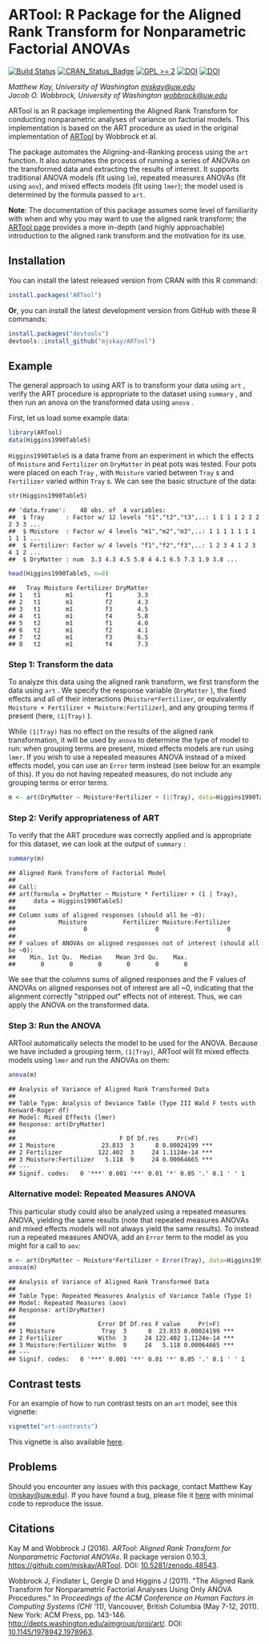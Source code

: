 ARTool: R Package for the Aligned Rank Transform for Nonparametric Factorial ANOVAs
===================================================================================

[![Build Status](https://travis-ci.org/mjskay/ARTool.png?branch=master)](https://travis-ci.org/mjskay/ARTool) [![CRAN\_Status\_Badge](http://www.r-pkg.org/badges/version/ARTool)](http://cran.r-project.org/web/packages/ARTool) [![GPL &gt;= 2](https://img.shields.io/badge/GPL-%E2%89%A52-brightgreen.svg)](https://cran.r-project.org/web/licenses/GPL-3) [![DOI](https://zenodo.org/badge/19809/mjskay/ARTool.svg)](https://zenodo.org/badge/latestdoi/19809/mjskay/ARTool) [![DOI](https://img.shields.io/badge/DOI-10.1145%2F1978942.1978963-blue.svg)](http://dx.doi.org/10.1145/1978942.1978963)

*Matthew Kay, University of Washington <mjskay@uw.edu>*<br> *Jacob O. Wobbrock, University of Washington <wobbrock@uw.edu>*

ARTool is an R package implementing the Aligned Rank Transform for conducting nonparametric analyses of variance on factorial models. This implementation is based on the ART procedure as used in the original implementation of [ARTool](http://depts.washington.edu/aimgroup/proj/art/) by Wobbrock et al.

The package automates the Aligning-and-Ranking process using the `art` function. It also automates the process of running a series of ANOVAs on the transformed data and extracting the results of interest. It supports traditional ANOVA models (fit using `lm`), repeated measures ANOVAs (fit using `aov`), and mixed effects models (fit using `lmer`); the model used is determined by the formula passed to `art`.

**Note**: The documentation of this package assumes some level of familiarity with when and why you may want to use the aligned rank transform; the [ARTool page](http://depts.washington.edu/aimgroup/proj/art/) provides a more in-depth (and highly approachable) introduction to the aligned rank transform and the motivation for its use.

Installation
------------

You can install the latest released version from CRAN with this R command:

``` r
install.packages("ARTool")
```

**Or**, you can install the latest development version from GitHub with these R commands:

``` r
install.packages("devtools")
devtools::install_github("mjskay/ARTool")
```

Example
-------

The general approach to using ART is to transform your data using `art` , verify the ART procedure is appropriate to the dataset using `summary` , and then run an anova on the transformed data using `anova` .

First, let us load some example data:

``` r
library(ARTool)
data(Higgins1990Table5)
```

`Higgins1990Table5` is a data frame from an experiment in which the effects of `Moisture` and `Fertilizer` on `DryMatter` in peat pots was tested. Four pots were placed on each `Tray` , with `Moisture` varied between `Tray` s and `Fertilizer` varied within `Tray` s. We can see the basic structure of the data:

``` r
str(Higgins1990Table5)
```

    ## 'data.frame':    48 obs. of  4 variables:
    ##  $ Tray      : Factor w/ 12 levels "t1","t2","t3",..: 1 1 1 1 2 2 2 2 3 3 ...
    ##  $ Moisture  : Factor w/ 4 levels "m1","m2","m3",..: 1 1 1 1 1 1 1 1 1 1 ...
    ##  $ Fertilizer: Factor w/ 4 levels "f1","f2","f3",..: 1 2 3 4 1 2 3 4 1 2 ...
    ##  $ DryMatter : num  3.3 4.3 4.5 5.8 4 4.1 6.5 7.3 1.9 3.8 ...

``` r
head(Higgins1990Table5, n=8)
```

    ##   Tray Moisture Fertilizer DryMatter
    ## 1   t1       m1         f1       3.3
    ## 2   t1       m1         f2       4.3
    ## 3   t1       m1         f3       4.5
    ## 4   t1       m1         f4       5.8
    ## 5   t2       m1         f1       4.0
    ## 6   t2       m1         f2       4.1
    ## 7   t2       m1         f3       6.5
    ## 8   t2       m1         f4       7.3

### Step 1: Transform the data

To analyze this data using the aligned rank transform, we first transform the data using `art` . We specify the response variable (`DryMatter` ), the fixed effects and all of their interactions (`Moisture*Fertilizer`, or equivalently `Moisture + Fertilizer + Moisture:Fertilizer`), and any grouping terms if present (here, `(1|Tray)` ).

While `(1|Tray)` has no effect on the results of the aligned rank transformation, it will be used by `anova` to determine the type of model to run: when grouping terms are present, mixed effects models are run using `lmer`. If you wish to use a repeated measures ANOVA instead of a mixed effects model, you can use an `Error` term instead (see below for an example of this). If you do not having repeated measures, do not include any grouping terms or error terms.

``` r
m <- art(DryMatter ~ Moisture*Fertilizer + (1|Tray), data=Higgins1990Table5)
```

### Step 2: Verify appropriateness of ART

To verify that the ART procedure was correctly applied and is appropriate for this dataset, we can look at the output of `summary` :

``` r
summary(m)
```

    ## Aligned Rank Transform of Factorial Model
    ## 
    ## Call:
    ## art(formula = DryMatter ~ Moisture * Fertilizer + (1 | Tray), 
    ##     data = Higgins1990Table5)
    ## 
    ## Column sums of aligned responses (should all be ~0):
    ##            Moisture          Fertilizer Moisture:Fertilizer 
    ##                   0                   0                   0 
    ## 
    ## F values of ANOVAs on aligned responses not of interest (should all be ~0):
    ##    Min. 1st Qu.  Median    Mean 3rd Qu.    Max. 
    ##       0       0       0       0       0       0

We see that the columns sums of aligned responses and the F values of ANOVAs on aligned responses not of interest are all ~0, indicating that the alignment correctly "stripped out" effects not of interest. Thus, we can apply the ANOVA on the transformed data.

### Step 3: Run the ANOVA

ARTool automatically selects the model to be used for the ANOVA. Because we have included a grouping term, `(1|Tray)`, ARTool will fit mixed effects models using `lmer` and run the ANOVAs on them:

``` r
anova(m)
```

    ## Analysis of Variance of Aligned Rank Transformed Data
    ## 
    ## Table Type: Analysis of Deviance Table (Type III Wald F tests with Kenward-Roger df) 
    ## Model: Mixed Effects (lmer)
    ## Response: art(DryMatter)
    ## 
    ##                             F Df Df.res     Pr(>F)    
    ## 1 Moisture             23.833  3      8 0.00024199 ***
    ## 2 Fertilizer          122.402  3     24 1.1124e-14 ***
    ## 3 Moisture:Fertilizer   5.118  9     24 0.00064665 ***
    ## ---
    ## Signif. codes:   0 '***' 0.001 '**' 0.01 '*' 0.05 '.' 0.1 ' ' 1

### Alternative model: Repeated Measures ANOVA

This particular study could also be analyzed using a repeated measures ANOVA, yielding the same results (note that repeated measures ANOVAs and mixed effects models will not always yield the same results). To instead run a repeated measures ANOVA, add an `Error` term to the model as you might for a call to `aov`:

``` r
m <- art(DryMatter ~ Moisture*Fertilizer + Error(Tray), data=Higgins1990Table5)
anova(m)
```

    ## Analysis of Variance of Aligned Rank Transformed Data
    ## 
    ## Table Type: Repeated Measures Analysis of Variance Table (Type I) 
    ## Model: Repeated Measures (aov)
    ## Response: art(DryMatter)
    ## 
    ##                       Error Df Df.res F value     Pr(>F)    
    ## 1 Moisture             Tray  3      8  23.833 0.00024199 ***
    ## 2 Fertilizer          Withn  3     24 122.402 1.1124e-14 ***
    ## 3 Moisture:Fertilizer Withn  9     24   5.118 0.00064665 ***
    ## ---
    ## Signif. codes:   0 '***' 0.001 '**' 0.01 '*' 0.05 '.' 0.1 ' ' 1

Contrast tests
--------------

For an example of how to run contrast tests on an `art` model, see this vignette:

``` r
vignette("art-contrasts")
```

This vignette is also available [here](https://cran.r-project.org/web/packages/ARTool/vignettes/art-contrasts.html).

Problems
--------

Should you encounter any issues with this package, contact Matthew Kay (<mjskay@uw.edu>). If you have found a bug, please file it [here](https://github.com/mjskay/ARTool/issues/new) with minimal code to reproduce the issue.

Citations
---------

Kay M and Wobbrock J (2016). *ARTool: Aligned Rank Transform for Nonparametric Factorial ANOVAs*. R package version 0.10.3, <https://github.com/mjskay/ARTool>. DOI: [10.5281/zenodo.48543](http://dx.doi.org/10.5281/zenodo.48543).

Wobbrock J, Findlater L, Gergle D and Higgins J (2011). "The Aligned Rank Transform for Nonparametric Factorial Analyses Using Only ANOVA Procedures." In *Proceedings of the ACM Conference on Human Factors in Computing Systems (CHI '11)*, Vancouver, British Columbia (May 7-12, 2011). New York: ACM Press, pp. 143-146. <http://depts.washington.edu/aimgroup/proj/art/>. DOI: [10.1145/1978942.1978963](http://dx.doi.org/10.1145/1978942.1978963).

